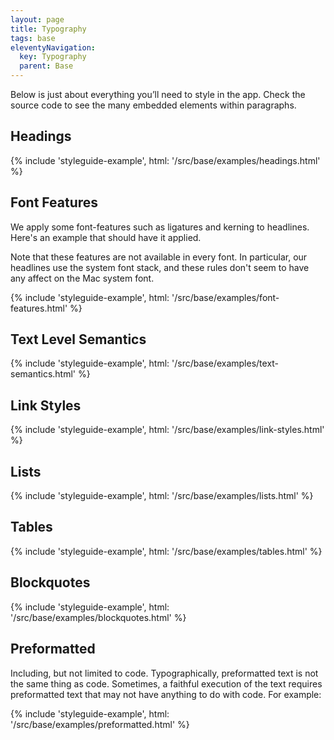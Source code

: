 ```yaml
---
layout: page
title: Typography
tags: base
eleventyNavigation:
  key: Typography
  parent: Base
---
```


Below is just about everything you’ll need to style in the app.
Check the source code to see the many embedded elements within paragraphs.

## Headings

{% include 'styleguide-example', html: '/src/base/examples/headings.html' %}

## Font Features

We apply some font-features such as ligatures and kerning to headlines.
Here's an example that should have it applied.

Note that these features are not available in every font.
In particular, our headlines use the system font stack,
and these rules don't seem to have any affect on the Mac system font.

{% include 'styleguide-example', html: '/src/base/examples/font-features.html' %}

## Text Level Semantics

{% include 'styleguide-example', html: '/src/base/examples/text-semantics.html' %}

## Link Styles

{% include 'styleguide-example', html: '/src/base/examples/link-styles.html' %}

## Lists

{% include 'styleguide-example', html: '/src/base/examples/lists.html' %}

## Tables

{% include 'styleguide-example', html: '/src/base/examples/tables.html' %}

## Blockquotes

{% include 'styleguide-example', html: '/src/base/examples/blockquotes.html' %}

## Preformatted

Including, but not limited to code.
Typographically, preformatted text is not the same thing as code.
Sometimes, a faithful execution of the text requires preformatted text
that may not have anything to do with code. For example:

{% include 'styleguide-example', html: '/src/base/examples/preformatted.html' %}
